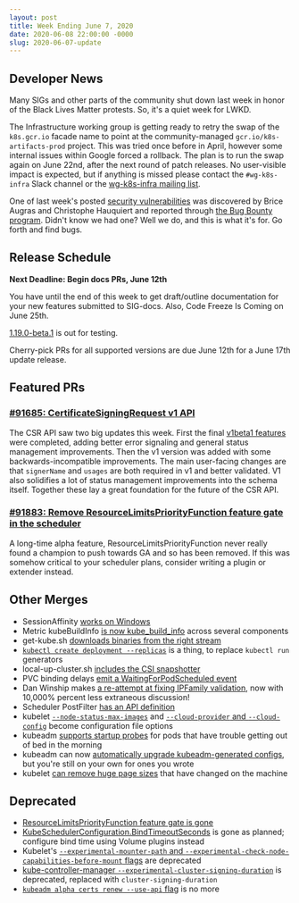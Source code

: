 ```yaml
---
layout: post
title: Week Ending June 7, 2020
date: 2020-06-08 22:00:00 -0000
slug: 2020-06-07-update
---
```


## Developer News

Many SIGs and other parts of the community shut down last week in honor of the Black Lives Matter protests.  So, it's a quiet week for LWKD.

The Infrastructure working group is getting ready to retry the swap of the `k8s.gcr.io` facade name to point at the community-managed `gcr.io/k8s-artifacts-prod` project. This was tried once before in April, however some internal issues within Google forced a rollback. The plan is to run the swap again on June 22nd, after the next round of patch releases. No user-visible impact is expected, but if anything is missed please contact the `#wg-k8s-infra` Slack channel or the [wg-k8s-infra mailing list](https://groups.google.com/forum/#%21forum/kubernetes-wg-k8s-infra).

One of last week's posted [security vulnerabilities](https://nvd.nist.gov/vuln/detail/CVE-2020-8555) was discovered by Brice Augras and Christophe Hauquiert and reported through [the Bug Bounty program](https://hackerone.com/kubernetes).  Didn't know we had one?  Well we do, and this is what it's for.  Go forth and find bugs.

## Release Schedule

**Next Deadline: Begin docs PRs, June 12th**

You have until the end of this week to get draft/outline documentation for your new features submitted to SIG-docs.  Also, Code Freeze Is Coming on June 25th.

[1.19.0-beta.1](https://github.com/kubernetes/kubernetes/blob/master/CHANGELOG/CHANGELOG-1.19.md/#v1190-beta1) is out for testing.

Cherry-pick PRs for all supported versions are due June 12th for a June 17th update release.

## Featured PRs

### [#91685: CertificateSigningRequest v1 API](https://github.com/kubernetes/kubernetes/pull/91685)

The CSR API saw two big updates this week. First the final [v1beta1 features](https://github.com/kubernetes/kubernetes/pull/90191) were completed, adding better error signaling and general status management improvements. Then the v1 version was added with some backwards-incompatible improvements. The main user-facing changes are that `signerName` and `usages` are both required in v1 and better validated. V1 also solidifies a lot of status management improvements into the schema itself. Together these lay a great foundation for the future of the CSR API.

### [#91883: Remove ResourceLimitsPriorityFunction feature gate in the scheduler](https://github.com/kubernetes/kubernetes/pull/91883)

A long-time alpha feature, ResourceLimitsPriorityFunction never really found a champion to push towards GA and so has been removed. If this was somehow critical to your scheduler plans, consider writing a plugin or extender instead.

## Other Merges

* SessionAffinity [works on Windows](https://github.com/kubernetes/kubernetes/pull/91701)
* Metric kubeBuildInfo [is now kube_build_info](https://github.com/kubernetes/kubernetes/pull/91805) across several components
* get-kube.sh [downloads binaries from the right stream](https://github.com/kubernetes/kubernetes/pull/91635)
* [`kubectl create deployment --replicas`](https://github.com/kubernetes/kubernetes/pull/91562) is a thing, to replace `kubectl run` generators
* local-up-cluster.sh [includes the CSI snapshotter](https://github.com/kubernetes/kubernetes/pull/91504)
* PVC binding delays [emit a WaitingForPodScheduled event](https://github.com/kubernetes/kubernetes/pull/91455)
* Dan Winship makes [a re-attempt at fixing IPFamily validation](https://github.com/kubernetes/kubernetes/pull/91400), now with 10,000% percent less extraneous discussion!
* Scheduler PostFilter [has an API definition](https://github.com/kubernetes/kubernetes/pull/91314)
* kubelet [`--node-status-max-images`](https://github.com/kubernetes/kubernetes/pull/91275) and [`--cloud-provider` and `--cloud-config`](https://github.com/kubernetes/kubernetes/pull/90408) become configuration file options
* kubeadm [supports startup probes](https://github.com/kubernetes/kubernetes/pull/91179) for pods that have trouble getting out of bed in the morning
* kubeadm can now [automatically upgrade kubeadm-generated configs](https://github.com/kubernetes/kubernetes/pull/86070), but you're still on your own for ones you wrote
* kubelet [can remove huge page sizes](https://github.com/kubernetes/kubernetes/pull/80831) that have changed on the machine


## Deprecated

* [ResourceLimitsPriorityFunction feature gate is gone](https://github.com/kubernetes/kubernetes/pull/91883)
* [KubeSchedulerConfiguration.BindTimeoutSeconds](https://github.com/kubernetes/kubernetes/pull/91580) is gone as planned; configure bind time using Volume plugins instead
* Kubelet's [`--experimental-mounter-path` and `--experimental-check-node-capabilities-before-mount` flags](https://github.com/kubernetes/kubernetes/pull/91373) are deprecated
* [kube-controller-manager `--experimental-cluster-signing-duration`](https://github.com/kubernetes/kubernetes/pull/91154) is deprecated, replaced with `cluster-signing-duration`
* [`kubeadm alpha certs renew --use-api` flag](https://github.com/kubernetes/kubernetes/pull/90143) is no more
